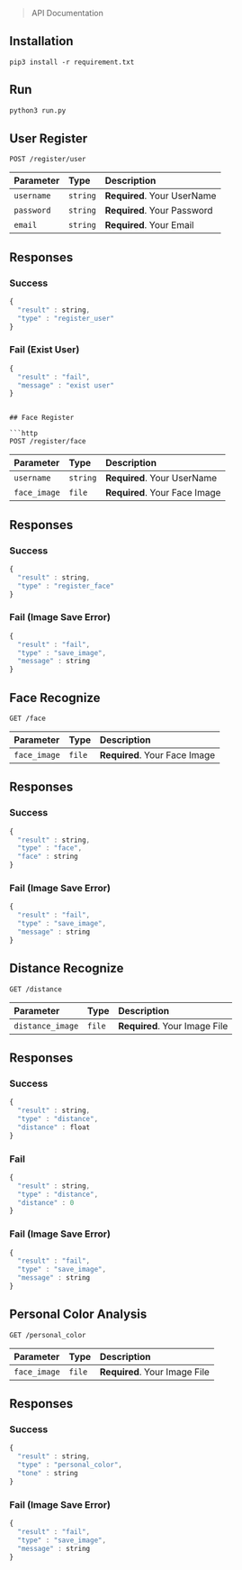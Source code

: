 > API Documentation

## Installation
```
pip3 install -r requirement.txt
```

## Run
```python
python3 run.py
```

## User Register

```http
POST /register/user
```

| Parameter | Type | Description |
| :--- | :--- | :--- |
| `username` | `string` | **Required**. Your UserName |
| `password` | `string` | **Required**. Your Password |
| `email` | `string` | **Required**. Your Email |

## Responses
### Success
```javascript
{
  "result" : string,
  "type" : "register_user"
}
```
### Fail (Exist User)
```javascript
{
  "result" : "fail",
  "message" : "exist user"
}
```
```

## Face Register

```http
POST /register/face
```

| Parameter | Type | Description |
| :--- | :--- | :--- |
| `username` | `string` | **Required**. Your UserName |
| `face_image` | `file` | **Required**. Your Face Image |

## Responses
### Success
```javascript
{
  "result" : string,
  "type" : "register_face"
}
```
### Fail (Image Save Error)
```javascript
{
  "result" : "fail",
  "type" : "save_image",
  "message" : string
}
```
## Face Recognize

```http
GET /face
```

| Parameter | Type | Description |
| :--- | :--- | :--- |
| `face_image` | `file` | **Required**. Your Face Image |

## Responses
### Success
```javascript
{
  "result" : string,
  "type" : "face",
  "face" : string
}
```
### Fail (Image Save Error)
```javascript
{
  "result" : "fail",
  "type" : "save_image",
  "message" : string
}
```
## Distance Recognize

```http
GET /distance
```

| Parameter | Type | Description |
| :--- | :--- | :--- |
| `distance_image` | `file` | **Required**. Your Image File |

## Responses
### Success
```javascript
{
  "result" : string,
  "type" : "distance",
  "distance" : float
}
```
### Fail
```javascript
{
  "result" : string,
  "type" : "distance",
  "distance" : 0
}
```
### Fail (Image Save Error)
```javascript
{
  "result" : "fail",
  "type" : "save_image",
  "message" : string
}
```

## Personal Color Analysis

```http
GET /personal_color
```

| Parameter | Type | Description |
| :--- | :--- | :--- |
| `face_image` | `file` | **Required**. Your Image File |

## Responses
### Success
```javascript
{
  "result" : string,
  "type" : "personal_color",
  "tone" : string
}
```
### Fail (Image Save Error)
```javascript
{
  "result" : "fail",
  "type" : "save_image",
  "message" : string
}
```